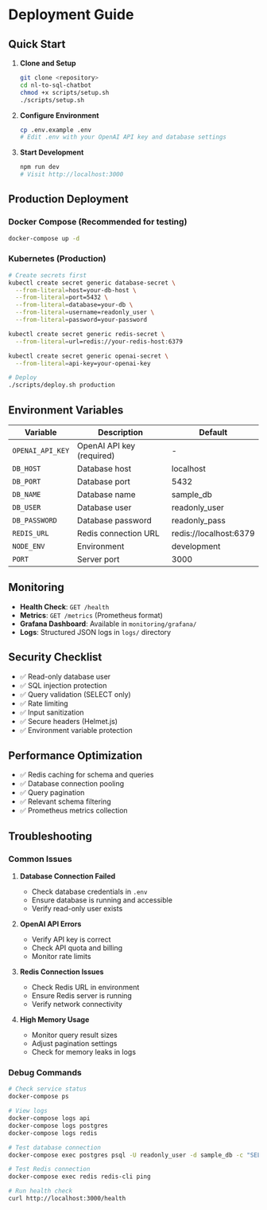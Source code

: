 # Deployment Guide

## Quick Start

1. **Clone and Setup**
   ```bash
   git clone <repository>
   cd nl-to-sql-chatbot
   chmod +x scripts/setup.sh
   ./scripts/setup.sh
   ```

2. **Configure Environment**
   ```bash
   cp .env.example .env
   # Edit .env with your OpenAI API key and database settings
   ```

3. **Start Development**
   ```bash
   npm run dev
   # Visit http://localhost:3000
   ```

## Production Deployment

### Docker Compose (Recommended for testing)
```bash
docker-compose up -d
```

### Kubernetes (Production)
```bash
# Create secrets first
kubectl create secret generic database-secret \
  --from-literal=host=your-db-host \
  --from-literal=port=5432 \
  --from-literal=database=your-db \
  --from-literal=username=readonly_user \
  --from-literal=password=your-password

kubectl create secret generic redis-secret \
  --from-literal=url=redis://your-redis-host:6379

kubectl create secret generic openai-secret \
  --from-literal=api-key=your-openai-key

# Deploy
./scripts/deploy.sh production
```

## Environment Variables

| Variable | Description | Default |
|----------|-------------|---------|
| `OPENAI_API_KEY` | OpenAI API key (required) | - |
| `DB_HOST` | Database host | localhost |
| `DB_PORT` | Database port | 5432 |
| `DB_NAME` | Database name | sample_db |
| `DB_USER` | Database user | readonly_user |
| `DB_PASSWORD` | Database password | readonly_pass |
| `REDIS_URL` | Redis connection URL | redis://localhost:6379 |
| `NODE_ENV` | Environment | development |
| `PORT` | Server port | 3000 |

## Monitoring

- **Health Check**: `GET /health`
- **Metrics**: `GET /metrics` (Prometheus format)
- **Grafana Dashboard**: Available in `monitoring/grafana/`
- **Logs**: Structured JSON logs in `logs/` directory

## Security Checklist

- ✅ Read-only database user
- ✅ SQL injection protection
- ✅ Query validation (SELECT only)
- ✅ Rate limiting
- ✅ Input sanitization
- ✅ Secure headers (Helmet.js)
- ✅ Environment variable protection

## Performance Optimization

- ✅ Redis caching for schema and queries
- ✅ Database connection pooling
- ✅ Query pagination
- ✅ Relevant schema filtering
- ✅ Prometheus metrics collection

## Troubleshooting

### Common Issues

1. **Database Connection Failed**
   - Check database credentials in `.env`
   - Ensure database is running and accessible
   - Verify read-only user exists

2. **OpenAI API Errors**
   - Verify API key is correct
   - Check API quota and billing
   - Monitor rate limits

3. **Redis Connection Issues**
   - Check Redis URL in environment
   - Ensure Redis server is running
   - Verify network connectivity

4. **High Memory Usage**
   - Monitor query result sizes
   - Adjust pagination settings
   - Check for memory leaks in logs

### Debug Commands

```bash
# Check service status
docker-compose ps

# View logs
docker-compose logs api
docker-compose logs postgres
docker-compose logs redis

# Test database connection
docker-compose exec postgres psql -U readonly_user -d sample_db -c "SELECT 1;"

# Test Redis connection
docker-compose exec redis redis-cli ping

# Run health check
curl http://localhost:3000/health
```